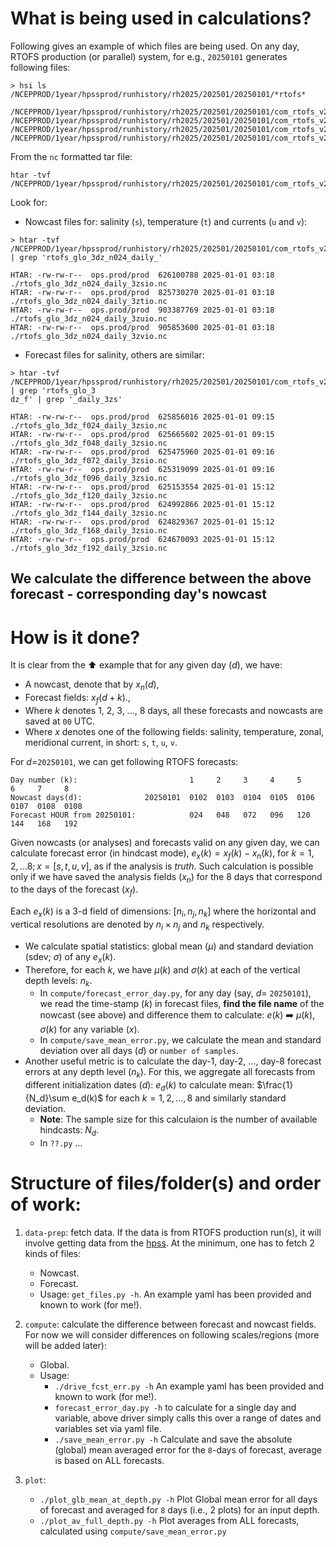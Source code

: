 # What is being used in calculations?

Following gives an example of which files are being used.
On any day, RTOFS production (or parallel) system, 
for e.g., `20250101` generates following files:
```
> hsi ls /NCEPPROD/1year/hpssprod/runhistory/rh2025/202501/20250101/*rtofs*

/NCEPPROD/1year/hpssprod/runhistory/rh2025/202501/20250101/com_rtofs_v2.4_rtofs.20250101.grb2.tar
/NCEPPROD/1year/hpssprod/runhistory/rh2025/202501/20250101/com_rtofs_v2.4_rtofs.20250101.grb2.tar.idx
/NCEPPROD/1year/hpssprod/runhistory/rh2025/202501/20250101/com_rtofs_v2.4_rtofs.20250101.nc.tar
/NCEPPROD/1year/hpssprod/runhistory/rh2025/202501/20250101/com_rtofs_v2.4_rtofs.20250101.nc.tar.idx
```

From the `nc` formatted tar file:
```
htar -tvf /NCEPPROD/1year/hpssprod/runhistory/rh2025/202501/20250101/com_rtofs_v2.4_rtofs.20250101.nc.tar
```
Look for:
 - Nowcast files for: salinity (`s`), temperature (`t`) and currents (`u` and `v`):
```
> htar -tvf /NCEPPROD/1year/hpssprod/runhistory/rh2025/202501/20250101/com_rtofs_v2.4_rtofs.20250101.nc.tar | grep 'rtofs_glo_3dz_n024_daily_'

HTAR: -rw-rw-r--  ops.prod/prod  626100788 2025-01-01 03:18  ./rtofs_glo_3dz_n024_daily_3zsio.nc
HTAR: -rw-rw-r--  ops.prod/prod  825730270 2025-01-01 03:18  ./rtofs_glo_3dz_n024_daily_3ztio.nc
HTAR: -rw-rw-r--  ops.prod/prod  903387769 2025-01-01 03:18  ./rtofs_glo_3dz_n024_daily_3zuio.nc
HTAR: -rw-rw-r--  ops.prod/prod  905853600 2025-01-01 03:18  ./rtofs_glo_3dz_n024_daily_3zvio.nc
```

 - Forecast files for salinity, others are similar:
```
> htar -tvf /NCEPPROD/1year/hpssprod/runhistory/rh2025/202501/20250101/com_rtofs_v2.4_rtofs.20250101.nc.tar | grep 'rtofs_glo_3
dz_f' | grep '_daily_3zs'

HTAR: -rw-rw-r--  ops.prod/prod  625856016 2025-01-01 09:15  ./rtofs_glo_3dz_f024_daily_3zsio.nc
HTAR: -rw-rw-r--  ops.prod/prod  625665602 2025-01-01 09:15  ./rtofs_glo_3dz_f048_daily_3zsio.nc
HTAR: -rw-rw-r--  ops.prod/prod  625475960 2025-01-01 09:16  ./rtofs_glo_3dz_f072_daily_3zsio.nc
HTAR: -rw-rw-r--  ops.prod/prod  625319099 2025-01-01 09:16  ./rtofs_glo_3dz_f096_daily_3zsio.nc
HTAR: -rw-rw-r--  ops.prod/prod  625153554 2025-01-01 15:12  ./rtofs_glo_3dz_f120_daily_3zsio.nc
HTAR: -rw-rw-r--  ops.prod/prod  624992866 2025-01-01 15:12  ./rtofs_glo_3dz_f144_daily_3zsio.nc
HTAR: -rw-rw-r--  ops.prod/prod  624829367 2025-01-01 15:12  ./rtofs_glo_3dz_f168_daily_3zsio.nc
HTAR: -rw-rw-r--  ops.prod/prod  624670093 2025-01-01 15:12  ./rtofs_glo_3dz_f192_daily_3zsio.nc
```

## We calculate the difference between the above forecast - corresponding day's nowcast

# How is it done? 

It is clear from the :arrow_up: example that for any given day ($d$), we have:

- A nowcast, denote that by $x_n(d),$
- Forecast fields: $x_f(d+k).,$
- Where $k$ denotes 1, 2, 3, ..., 8 days, all these forecasts and nowcasts are saved at `00` UTC.
- Where $x$ denotes one of the following fields: salinity, temperature, zonal, meridional current, in short: `s`, `t`, `u`, `v`.

For $d$=`20250101`, we can get following RTOFS forecasts:

```
Day number (k):                         1     2     3     4     5     6     7     8
Nowcast days(d):              20250101  0102  0103  0104  0105  0106  0107  0108  0108
Forecast HOUR from 20250101:            024   048   072   096   120   144   168   192
```

Given nowcasts (or analyses) and forecasts valid on any given day, we can calculate forecast error (in hindcast mode),
$e_x(k) = x_f(k) - x_n(k),$ for $k= 1, 2, ...8; x= [s, t, u, v],$ as if the analysis is _truth_. 
Such calculation is possible only if we have saved the analysis fields ($x_n$) for the 8 days that 
correspond to the days of the forecast ($x_f$).  

Each $e_x(k)$ is a 3-d field of dimensions: $[n_i, n_j, n_k]$ where the horizontal and vertical resolutions are denoted 
by $n_i \times n_j$ and $n_k$ respectively.

- We calculate spatial statistics: global mean ($\mu$) and standard deviation (sdev; $\sigma$) of any $e_x(k).$
- Therefore, for each $k,$ we have $\mu(k)$ and $\sigma(k)$ at each of the vertical depth levels: $n_k.$
  - In `compute/forecast_error_day.py`, for any day (say, $d=$ `20250101`), we read the time-stamp ($k$) in forecast files,
**find the file name** of the nowcast (see above) and difference them to calculate: $e(k)$ :arrow_right: $\mu(k), \sigma(k)$ for any variable ($x$).
  - In `compute/save_mean_error.py`, we calculate the mean and standard deviation over all days ($d$) or `number of samples`. 
- Another useful metric is to calculate the day-1, day-2, ..., day-8 forecast errors at any depth level ($n_k$).
  For this, we aggregate all forecasts from different initialization dates ($d$): $e_d(k)$ to calculate mean:
  $\frac{1}{N_d}\sum e_d(k)$ for each $k=1, 2, ..., 8$ and similarly standard deviation.
  - **Note**: The sample size for this calculaion is the number of available hindcasts: $N_d.$
  - In `??.py` ...







# Structure of files/folder(s) and order of work:

1. `data-prep`: fetch data. 
    If the data is from RTOFS production run(s), it will involve getting data from the [hpss](https://docs.rdhpcs.noaa.gov/data/nescc_hpss.html#nescc-hpss-data-structure). At the minimum, one has to fetch 2 kinds of files:
    - Nowcast.
    - Forecast.
    - Usage: `get_files.py -h`. An example yaml has been provided and known to work (for me!).

2. `compute`: calculate the difference between forecast and nowcast fields.
    For now we will consider differences on following scales/regions (more will be added later):
    - Global.
    - Usage: 
      - `./drive_fcst_err.py -h` An example yaml has been provided and known to work (for me!).
      - `forecast_error_day.py -h` to calculate for a single day and variable, 
         above driver simply calls this over a range of dates and variables set via yaml file.
      - `./save_mean_error.py -h` Calculate and save the absolute (global) mean averaged error for the `8`-days of forecast, average is based on ALL forecasts.

3. `plot`:
    - `./plot_glb_mean_at_depth.py -h` Plot Global mean error for all days of forecast and averaged for `8` days (i.e., 2 plots) for an input depth.
    - `./plot_av_full_depth.py -h` Plot averages from ALL forecasts, calculated using `compute/save_mean_error.py`
